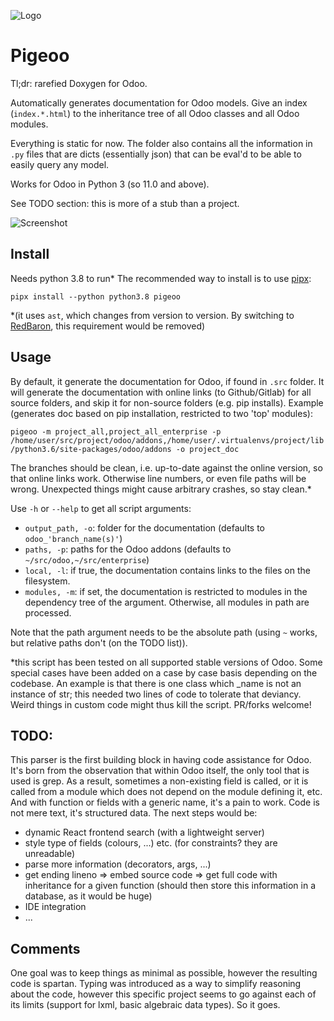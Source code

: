 ![Logo](doc/pigeoo_small.png)
# Pigeoo

Tl;dr: rarefied Doxygen for Odoo.

Automatically generates documentation for Odoo models.
Give an index (`index.*.html`) to the inheritance tree of all Odoo classes and all Odoo modules.

Everything is static for now.
The folder also contains all the information in `.py` files that are dicts
(essentially json) that can be eval'd to be able to easily query any model.

Works for Odoo in Python 3 (so 11.0 and above).

See TODO section: this is more of a stub than a project.

![Screenshot](doc/Screenshot.png)

## Install
Needs python 3.8 to run*
The recommended way to install is to use [pipx](https://pipxproject.github.io/pipx/):

```pipx install --python python3.8 pigeoo```

*(it uses `ast`, which changes from version to version.
By switching to [RedBaron](https://github.com/PyCQA/redbaron),
this requirement would be removed)

## Usage
By default, it generate the documentation for Odoo, if found in `.src` folder.
It will generate the documentation with online links (to Github/Gitlab) for all
source folders, and skip it for non-source folders (e.g. pip installs).
Example (generates doc based on pip installation, restricted to two 'top' modules):

```pigeoo -m project_all,project_all_enterprise -p /home/user/src/project/odoo/addons,/home/user/.virtualenvs/project/lib/python3.6/site-packages/odoo/addons -o project_doc```

The branches should be clean, i.e. up-to-date against the online version,
so that online links work. Otherwise line numbers, or even file paths will be wrong.
Unexpected things might cause arbitrary crashes, so stay clean.*

Use `-h` or `--help` to get all script arguments:
 - `output_path, -o`: folder for the documentation (defaults to `odoo_'branch_name(s)'`)
 - `paths, -p`: paths for the Odoo addons (defaults to `~/src/odoo,~/src/enterprise`)
 - `local, -l`: if true, the documentation contains links to the files on the filesystem.
 - `modules, -m`: if set, the documentation is restricted to modules in the dependency tree of the argument. Otherwise, all modules in path are processed.

 Note that the path argument needs to be the absolute path
(using `~` works, but relative paths don't (on the TODO list)).

*this script has been tested on all supported stable versions of Odoo.
Some special cases have been added on a case by case basis depending on the codebase.
An example is that there is one class which _name is not an instance of str;
this needed two lines of code to tolerate that deviancy.
Weird things in custom code might thus kill the script. PR/forks welcome!

## TODO:
This parser is the first building block in having code assistance for Odoo.
It's born from the observation that within Odoo itself, the only tool that is used is grep.
As a result, sometimes a non-existing field is called,
or it is called from a module which does not depend on the module defining it, etc.
And with function or fields with a generic name, it's a pain to work.
Code is not mere text, it's structured data.
The next steps would be:
 - dynamic React frontend search (with a lightweight server)
 - style type of fields (colours, ...) etc. (for constraints? they are unreadable)
 - parse more information (decorators, args, ...)
 - get ending lineno  => embed source code => get full code with inheritance for a given function
   (should then store this information in a database, as it would be huge)
 - IDE integration
 - ...

## Comments

One goal was to keep things as minimal as possible,
however the resulting code is spartan.
Typing was introduced as a way to simplify reasoning about the code,
however this specific project seems to go against each of its limits
(support for lxml, basic algebraic data types). So it goes.
